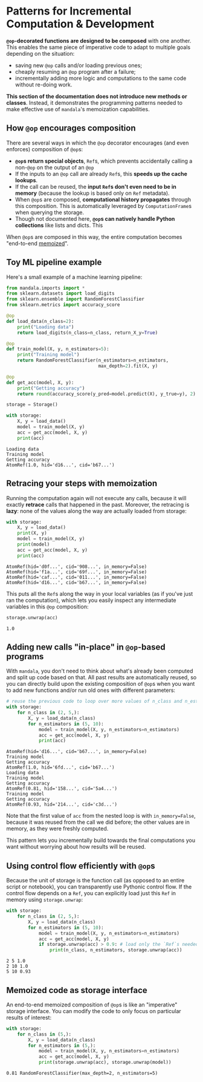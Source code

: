 # Patterns for Incremental Computation & Development
**`@op`-decorated functions are designed to be composed** with one another. This
enables the same piece of imperative code to adapt to multiple goals depending
on the situation: 

- saving new `@op` calls and/or loading previous ones;
- cheaply resuming an `@op` program after a failure;
- incrementally adding more logic and computations to the same code without
re-doing work.

**This section of the documentation does not introduce new methods or classes**.
Instead, it demonstrates the programming patterns needed to make effective use
of `mandala`'s memoization capabilities.

## How `@op` encourages composition
There are several ways in which the `@op` decorator encourages (and even
enforces) composition of `@op`s:

- **`@op`s return special objects**, `Ref`s, which prevents accidentally calling 
a non-`@op` on the output of an `@op`
- If the inputs to an `@op` call are already `Ref`s, this **speeds up the cache
lookups**.
- If the call can be reused, the **input `Ref`s don't even need to be in memory**
(because the lookup is based only on `Ref` metadata).
- When `@op`s are composed, **computational history propagates** through this
composition. This is automatically leveraged by `ComputationFrame`s when
querying the storage.
- Though not documented here, **`@op`s can natively handle Python
collections** like lists and dicts. This 

When `@op`s are composed in this way, the entire computation becomes "end-to-end
[memoized](https://en.wikipedia.org/wiki/Memoization)". 

## Toy ML pipeline example
Here's a small example of a machine learning pipeline:


```python
from mandala.imports import *
from sklearn.datasets import load_digits
from sklearn.ensemble import RandomForestClassifier
from sklearn.metrics import accuracy_score

@op
def load_data(n_class=2):
    print("Loading data")
    return load_digits(n_class=n_class, return_X_y=True)

@op
def train_model(X, y, n_estimators=5):
    print("Training model")
    return RandomForestClassifier(n_estimators=n_estimators,
                                  max_depth=2).fit(X, y)

@op
def get_acc(model, X, y):
    print("Getting accuracy")
    return round(accuracy_score(y_pred=model.predict(X), y_true=y), 2)

storage = Storage()

with storage:
    X, y = load_data() 
    model = train_model(X, y)
    acc = get_acc(model, X, y)
    print(acc)
```

    Loading data
    Training model
    Getting accuracy
    AtomRef(1.0, hid='d16...', cid='b67...')


## Retracing your steps with memoization
Running the computation again will not execute any calls, because it will
exactly **retrace** calls that happened in the past. Moreover, the retracing is
**lazy**: none of the values along the way are actually loaded from storage:


```python
with storage:
    X, y = load_data() 
    print(X, y)
    model = train_model(X, y)
    print(model)
    acc = get_acc(model, X, y)
    print(acc)
```

    AtomRef(hid='d0f...', cid='908...', in_memory=False) AtomRef(hid='f1a...', cid='69f...', in_memory=False)
    AtomRef(hid='caf...', cid='011...', in_memory=False)
    AtomRef(hid='d16...', cid='b67...', in_memory=False)


This puts all the `Ref`s along the way in your local variables (as if you've
just ran the computation), which lets you easily inspect any intermediate
variables in this `@op` composition:


```python
storage.unwrap(acc)
```




    1.0



## Adding new calls "in-place" in `@op`-based programs
With `mandala`, you don't need to think about what's already been computed and
split up code based on that. All past results are automatically reused, so you can
directly build upon the existing composition of `@op`s when you want to add new
functions and/or run old ones with different parameters:


```python
# reuse the previous code to loop over more values of n_class and n_estimators 
with storage:
    for n_class in (2, 5,):
        X, y = load_data(n_class) 
        for n_estimators in (5, 10):
            model = train_model(X, y, n_estimators=n_estimators)
            acc = get_acc(model, X, y)
            print(acc)
```

    AtomRef(hid='d16...', cid='b67...', in_memory=False)
    Training model
    Getting accuracy
    AtomRef(1.0, hid='6fd...', cid='b67...')
    Loading data
    Training model
    Getting accuracy
    AtomRef(0.81, hid='158...', cid='5a4...')
    Training model
    Getting accuracy
    AtomRef(0.93, hid='214...', cid='c3d...')


Note that the first value of `acc` from the nested loop is with
`in_memory=False`, because it was reused from the call we did before; the other
values are in memory, as they were freshly computed. 

This pattern lets you incrementally build towards the final computations you
want without worrying about how results will be reused.

## Using control flow efficiently with `@op`s
Because the unit of storage is the function call (as opposed to an entire script
or notebook), you can transparently use Pythonic control flow. If the control
flow depends on a `Ref`, you can explicitly load just this `Ref` in memory
using `storage.unwrap`:


```python
with storage:
    for n_class in (2, 5,):
        X, y = load_data(n_class) 
        for n_estimators in (5, 10):
            model = train_model(X, y, n_estimators=n_estimators)
            acc = get_acc(model, X, y)
            if storage.unwrap(acc) > 0.9: # load only the `Ref`s needed for control flow
                print(n_class, n_estimators, storage.unwrap(acc))
```

    2 5 1.0
    2 10 1.0
    5 10 0.93


## Memoized code as storage interface
An end-to-end memoized composition of `@op`s is like an "imperative" storage
interface. You can modify the code to only focus on particular results of
interest:


```python
with storage:
    for n_class in (5,):
        X, y = load_data(n_class) 
        for n_estimators in (5,):
            model = train_model(X, y, n_estimators=n_estimators)
            acc = get_acc(model, X, y)
            print(storage.unwrap(acc), storage.unwrap(model))
```

    0.81 RandomForestClassifier(max_depth=2, n_estimators=5)

